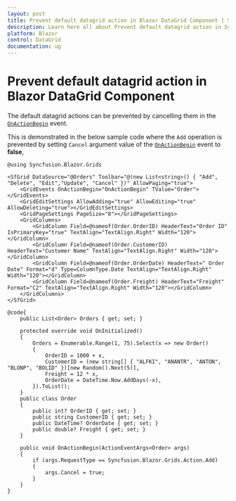 ```yaml
---
layout: post
title: Prevent default datagrid action in Blazor DataGrid Component | Syncfusion
description: Learn here all about Prevent default datagrid action in Syncfusion Blazor DataGrid component and more.
platform: Blazor
control: DataGrid
documentation: ug
---
```


# Prevent default datagrid action in Blazor DataGrid Component

The default datagrid actions can be prevented by cancelling them in the [`OnActionBegin`](https://help.syncfusion.com/cr/blazor/Syncfusion.Blazor.Charts.ChartSeries.html#Syncfusion_Blazor_Charts_ChartSeries_Fill) event.

This is demonstrated in the below sample code where the `Add` operation is prevented by setting `Cancel` argument value of the [`OnActionBegin`](https://help.syncfusion.com/cr/blazor/Syncfusion.Blazor.Charts.ChartSeries.html#Syncfusion_Blazor_Charts_ChartSeries_Fill) event to **false**,

```cshtml
@using Syncfusion.Blazor.Grids

<SfGrid DataSource="@Orders" Toolbar="@(new List<string>() { "Add", "Delete", "Edit","Update", "Cancel" })" AllowPaging="true">
    <GridEvents OnActionBegin="OnActionBegin" TValue="Order"></GridEvents>
    <GridEditSettings AllowAdding="true" AllowEditing="true" AllowDeleting="true"></GridEditSettings>
    <GridPageSettings PageSize="8"></GridPageSettings>
    <GridColumns>
        <GridColumn Field=@nameof(Order.OrderID) HeaderText="Order ID" IsPrimaryKey="true" TextAlign="TextAlign.Right" Width="120"></GridColumn>
        <GridColumn Field=@nameof(Order.CustomerID) HeaderText="Customer Name" TextAlign="TextAlign.Right" Width="120"></GridColumn>
        <GridColumn Field=@nameof(Order.OrderDate) HeaderText=" Order Date" Format="d" Type=ColumnType.Date TextAlign="TextAlign.Right" Width="120"></GridColumn>
        <GridColumn Field=@nameof(Order.Freight) HeaderText="Freight" Format="C2" TextAlign="TextAlign.Right" Width="120"></GridColumn>
    </GridColumns>
</SfGrid>

@code{
    public List<Order> Orders { get; set; }

    protected override void OnInitialized()
    {
        Orders = Enumerable.Range(1, 75).Select(x => new Order()
        {
            OrderID = 1000 + x,
            CustomerID = (new string[] { "ALFKI", "ANANTR", "ANTON", "BLONP", "BOLID" })[new Random().Next(5)],
            Freight = 12 * x,
            OrderDate = DateTime.Now.AddDays(-x),
        }).ToList();
    }
    public class Order
    {
        public int? OrderID { get; set; }
        public string CustomerID { get; set; }
        public DateTime? OrderDate { get; set; }
        public double? Freight { get; set; }
    }

    public void OnActionBegin(ActionEventArgs<Order> args)
    {
        if (args.RequestType == Syncfusion.Blazor.Grids.Action.Add)
        {
            args.Cancel = true;
        }
    }
}
```